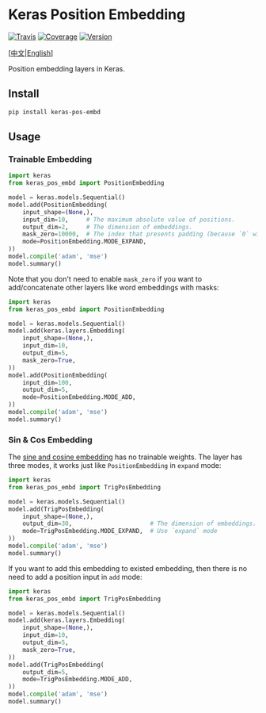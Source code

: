# Keras Position Embedding

[![Travis](https://travis-ci.org/CyberZHG/keras-pos-embd.svg)](https://travis-ci.org/CyberZHG/keras-pos-embd)
[![Coverage](https://coveralls.io/repos/github/CyberZHG/keras-pos-embd/badge.svg?branch=master)](https://coveralls.io/github/CyberZHG/keras-pos-embd)
[![Version](https://img.shields.io/pypi/v/keras-pos-embd.svg)](https://pypi.org/project/keras-pos-embd/)

\[[中文](https://github.com/CyberZHG/keras-pos-embd/blob/master/README.zh-CN.md)|[English](https://github.com/CyberZHG/keras-pos-embd/blob/master/README.md)\]

Position embedding layers in Keras.

## Install

```bash
pip install keras-pos-embd
```

## Usage

### Trainable Embedding

```python
import keras
from keras_pos_embd import PositionEmbedding

model = keras.models.Sequential()
model.add(PositionEmbedding(
    input_shape=(None,),
    input_dim=10,     # The maximum absolute value of positions.
    output_dim=2,     # The dimension of embeddings.
    mask_zero=10000,  # The index that presents padding (because `0` will be used in relative positioning).
    mode=PositionEmbedding.MODE_EXPAND,
))
model.compile('adam', 'mse')
model.summary()
```

Note that you don't need to enable `mask_zero` if you want to add/concatenate other layers like word embeddings with masks:

```python
import keras
from keras_pos_embd import PositionEmbedding

model = keras.models.Sequential()
model.add(keras.layers.Embedding(
    input_shape=(None,),
    input_dim=10,
    output_dim=5,
    mask_zero=True,
))
model.add(PositionEmbedding(
    input_dim=100,
    output_dim=5,
    mode=PositionEmbedding.MODE_ADD,
))
model.compile('adam', 'mse')
model.summary()
```

### Sin & Cos Embedding

The [sine and cosine embedding](https://arxiv.org/pdf/1706.03762) has no trainable weights. The layer has three modes, it works just like `PositionEmbedding` in `expand` mode:

```python
import keras
from keras_pos_embd import TrigPosEmbedding

model = keras.models.Sequential()
model.add(TrigPosEmbedding(
    input_shape=(None,),
    output_dim=30,                      # The dimension of embeddings.
    mode=TrigPosEmbedding.MODE_EXPAND,  # Use `expand` mode
))
model.compile('adam', 'mse')
model.summary()
```

If you want to add this embedding to existed embedding, then there is no need to add a position input in `add` mode:

```python
import keras
from keras_pos_embd import TrigPosEmbedding

model = keras.models.Sequential()
model.add(keras.layers.Embedding(
    input_shape=(None,),
    input_dim=10,
    output_dim=5,
    mask_zero=True,
))
model.add(TrigPosEmbedding(
    output_dim=5,
    mode=TrigPosEmbedding.MODE_ADD,
))
model.compile('adam', 'mse')
model.summary()
```
